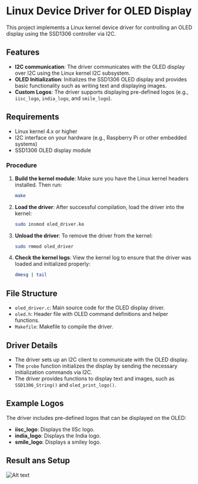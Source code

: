 
# Linux Device Driver for OLED Display

This project implements a Linux kernel device driver for controlling an OLED display using the SSD1306 controller via I2C.

## Features

- **I2C communication**: The driver communicates with the OLED display over I2C using the Linux kernel I2C subsystem.
- **OLED Initialization**: Initializes the SSD1306 OLED display and provides basic functionality such as writing text and displaying images.
- **Custom Logos**: The driver supports displaying pre-defined logos (e.g., `iisc_logo`, `india_logo`, and `smile_logo`).


## Requirements

- Linux kernel 4.x or higher
- I2C interface on your hardware (e.g., Raspberry Pi or other embedded systems)
- SSD1306 OLED display module

### Procedure

1. **Build the kernel module**:
   Make sure you have the Linux kernel headers installed. Then run:
   ```bash
   make
   ```

2. **Load the driver**:
   After successful compilation, load the driver into the kernel:
   ```bash
   sudo insmod oled_driver.ko
   ```

3. **Unload the driver**:
   To remove the driver from the kernel:
   ```bash
   sudo rmmod oled_driver
   ```

4. **Check the kernel logs**:
   View the kernel log to ensure that the driver was loaded and initialized properly:
   ```bash
   dmesg | tail
   ```

## File Structure

- `oled_driver.c`: Main source code for the OLED display driver.
- `oled.h`: Header file with OLED command definitions and helper functions.
- `Makefile`: Makefile to compile the driver.

## Driver Details

- The driver sets up an I2C client to communicate with the OLED display.
- The `probe` function initializes the display by sending the necessary initialization commands via I2C.
- The driver provides functions to display text and images, such as `SSD1306_String()` and `oled_print_logo()`.

## Example Logos

The driver includes pre-defined logos that can be displayed on the OLED:

- **iisc_logo**: Displays the IISc logo.
- **india_logo**: Displays the India logo.
- **smile_logo**: Displays a smiley logo.
## Result ans Setup
![Alt text](LDD-setup.png)




